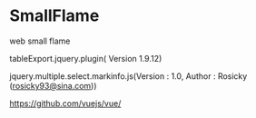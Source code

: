 # SmallFlame
web small flame

 tableExport.jquery.plugin( Version 1.9.12)
 
 jquery.multiple.select.markinfo.js(Version :  1.0, Author  :  Rosicky (rosicky93@sina.com)) 

https://github.com/vuejs/vue/

